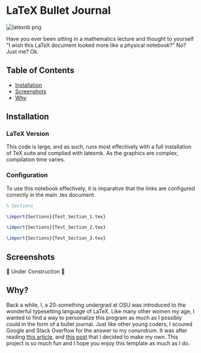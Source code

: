 # LaTeX Bullet Journal

![latexnb png](https://github.com/rosehaze/LaTeX-Notebook/assets/71717036/f293f224-3e2f-418a-a4da-36511b9a4f07)

Have you ever been sitting in a mathematics lecture and thought to yourself "I wish this LaTeX document looked more like a physical notebook?" No? Just me? Ok.

## Table of Contents
 - [Installation](https://github.com/rosehaze/Bullet-Journal#installation)
 - [Screenshots](https://github.com/rosehaze/Bullet-Journal#screenshots)
 - [Why](https://github.com/rosehaze/Bullet-Journal#why)

## Installation

### LaTeX Version
This code is large, and as such, runs most effectively with a full installation of TeX suite and complied with latexmk. As the graphics are complex, compilation time varies.

### Configuration
To use this notebook effectively, it is imparative that the links are configured correctly in the main .tex document.

```latex
% Sections

\import{Sections}{Test_Section_1.tex}

\import{Sections}{Test_Section_2.tex}

\import{Sections}{Test_Section_3.tex}
```

## Screenshots

🚧 Under Construction 🚧

## Why?
Back a while, I, a 20-something undergrad at OSU was introduced to the wonderful typesetting language of LaTeX. Like many other women my age, I wanted to find a way to personalize this program as much as I possibly could in the form of a bullet journal. Just like other young coders, I scoured Google and Stack Overflow for the answer to my conundrum. It was after reading [this article](https://tex.stackexchange.com/questions/188164/how-to-use-latex-to-print-a-document-to-look-like-a-lined-notebook), and [this post](https://castel.dev/post/lecture-notes-1/) that I decided to make my own. This project is so much fun and I hope you enjoy this template as much as I do.
